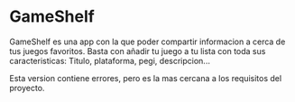 # GameShelf

GameShelf es una app con la que poder compartir informacion a cerca de tus juegos favoritos. 
Basta con añadir tu juego a tu lista con toda sus caracteristicas: Titulo, plataforma, pegi, descripcion...

Esta version contiene errores, pero es la mas cercana a los requisitos del proyecto.
